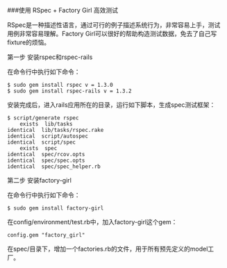###使用 RSpec + Factory Girl 高效测试

RSpec是一种描述性语言，通过可行的例子描述系统行为，非常容易上手，测试用例非常容易理解。Factory Girl可以很好的帮助构造测试数据，免去了自己写fixture的烦恼。

第一步 安装rspec和rspec-rails

在命令行中执行如下命令：

	$ sudo gem install rspec v = 1.3.0
	$ sudo gem install rspec-rails v = 1.3.2
安装完成后，进入rails应用所在的目录，运行如下脚本，生成spec测试框架：

	$ script/generate rspec          
    	exists  lib/tasks
 	identical  lib/tasks/rspec.rake
 	identical  script/autospec
 	identical  script/spec
    	exists  spec
 	identical  spec/rcov.opts
 	identical  spec/spec.opts
 	identical  spec/spec_helper.rb
 	
第二步 安装factory-girl

在命令行中执行如下命令：

	$ sudo gem install factory-girl
	
在config/environment/test.rb中，加入factory-girl这个gem：

	config.gem "factory_girl"
	
在spec/目录下，增加一个factories.rb的文件，用于所有预先定义的model工厂。	


